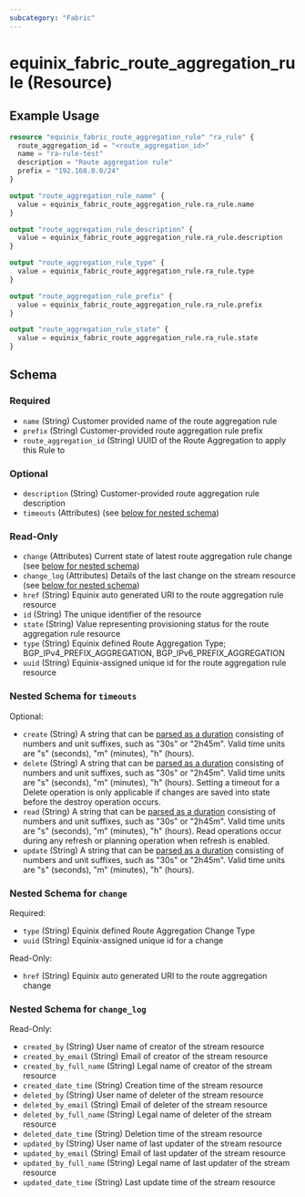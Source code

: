 ```yaml
---
subcategory: "Fabric"
---
```


# equinix_fabric_route_aggregation_rule (Resource)



## Example Usage

```terraform
resource "equinix_fabric_route_aggregation_rule" "ra_rule" {
  route_aggregation_id = "<route_aggregation_id>"
  name = "ra-rule-test"
  description = "Route aggregation rule"
  prefix = "192.168.0.0/24"
}

output "route_aggregation_rule_name" {
  value = equinix_fabric_route_aggregation_rule.ra_rule.name
}

output "route_aggregation_rule_description" {
  value = equinix_fabric_route_aggregation_rule.ra_rule.description
}

output "route_aggregation_rule_type" {
  value = equinix_fabric_route_aggregation_rule.ra_rule.type
}

output "route_aggregation_rule_prefix" {
  value = equinix_fabric_route_aggregation_rule.ra_rule.prefix
}

output "route_aggregation_rule_state" {
  value = equinix_fabric_route_aggregation_rule.ra_rule.state
}
```

<!-- schema generated by tfplugindocs -->
## Schema

### Required

- `name` (String) Customer provided name of the route aggregation rule
- `prefix` (String) Customer-provided route aggregation rule prefix
- `route_aggregation_id` (String) UUID of the Route Aggregation to apply this Rule to

### Optional

- `description` (String) Customer-provided route aggregation rule description
- `timeouts` (Attributes) (see [below for nested schema](#nestedatt--timeouts))

### Read-Only

- `change` (Attributes) Current state of latest route aggregation rule change (see [below for nested schema](#nestedatt--change))
- `change_log` (Attributes) Details of the last change on the stream resource (see [below for nested schema](#nestedatt--change_log))
- `href` (String) Equinix auto generated URI to the route aggregation rule resource
- `id` (String) The unique identifier of the resource
- `state` (String) Value representing provisioning status for the route aggregation rule resource
- `type` (String) Equinix defined Route Aggregation Type; BGP_IPv4_PREFIX_AGGREGATION, BGP_IPv6_PREFIX_AGGREGATION
- `uuid` (String) Equinix-assigned unique id for the route aggregation rule resource

<a id="nestedatt--timeouts"></a>
### Nested Schema for `timeouts`

Optional:

- `create` (String) A string that can be [parsed as a duration](https://pkg.go.dev/time#ParseDuration) consisting of numbers and unit suffixes, such as "30s" or "2h45m". Valid time units are "s" (seconds), "m" (minutes), "h" (hours).
- `delete` (String) A string that can be [parsed as a duration](https://pkg.go.dev/time#ParseDuration) consisting of numbers and unit suffixes, such as "30s" or "2h45m". Valid time units are "s" (seconds), "m" (minutes), "h" (hours). Setting a timeout for a Delete operation is only applicable if changes are saved into state before the destroy operation occurs.
- `read` (String) A string that can be [parsed as a duration](https://pkg.go.dev/time#ParseDuration) consisting of numbers and unit suffixes, such as "30s" or "2h45m". Valid time units are "s" (seconds), "m" (minutes), "h" (hours). Read operations occur during any refresh or planning operation when refresh is enabled.
- `update` (String) A string that can be [parsed as a duration](https://pkg.go.dev/time#ParseDuration) consisting of numbers and unit suffixes, such as "30s" or "2h45m". Valid time units are "s" (seconds), "m" (minutes), "h" (hours).


<a id="nestedatt--change"></a>
### Nested Schema for `change`

Required:

- `type` (String) Equinix defined Route Aggregation Change Type
- `uuid` (String) Equinix-assigned unique id for a change

Read-Only:

- `href` (String) Equinix auto generated URI to the route aggregation change


<a id="nestedatt--change_log"></a>
### Nested Schema for `change_log`

Read-Only:

- `created_by` (String) User name of creator of the stream resource
- `created_by_email` (String) Email of creator of the stream resource
- `created_by_full_name` (String) Legal name of creator of the stream resource
- `created_date_time` (String) Creation time of the stream resource
- `deleted_by` (String) User name of deleter of the stream resource
- `deleted_by_email` (String) Email of deleter of the stream resource
- `deleted_by_full_name` (String) Legal name of deleter of the stream resource
- `deleted_date_time` (String) Deletion time of the stream resource
- `updated_by` (String) User name of last updater of the stream resource
- `updated_by_email` (String) Email of last updater of the stream resource
- `updated_by_full_name` (String) Legal name of last updater of the stream resource
- `updated_date_time` (String) Last update time of the stream resource
